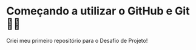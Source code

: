 # Começando a utilizar o GitHub e Git :woman_technologist:

Criei meu primeiro repositório para o Desafio de Projeto!

